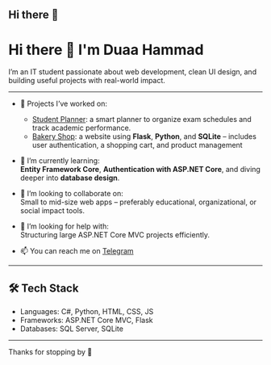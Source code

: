 ## Hi there 👋

<!--
**Duaa-Hammad/Duaa-Hammad** is a ✨ _special_ ✨ repository because its `README.md` (this file) appears on your GitHub profile.

Here are some ideas to get you started:

- 🔭 I’m currently working on ...
- 🌱 I’m currently learning ...
- 👯 I’m looking to collaborate on ...
- 🤔 I’m looking for help with ...
- 💬 Ask me about ...
- 📫 How to reach me: ...
- 😄 Pronouns: ...
- ⚡ Fun fact: ...
-->
# Hi there 👋 I'm Duaa Hammad

I’m an IT student passionate about web development, clean UI design, and building useful projects with real-world impact.

---

- 🚀 Projects I’ve worked on:
  - [Student Planner](https://github.com/Duaa-Hammad/StudentPlanner): a smart planner to organize exam schedules and track academic performance.
  - [Bakery Shop](https://github.com/Duaa-Hammad/BakeryShop): a website using **Flask**, **Python**, and **SQLite** – includes user authentication, a shopping cart, and product management

- 🌱 I’m currently learning:  
  **Entity Framework Core**, **Authentication with ASP.NET Core**, and diving deeper into **database design**.

- 👯 I’m looking to collaborate on:  
  Small to mid-size web apps – preferably educational, organizational, or social impact tools.

- 🤔 I’m looking for help with:  
  Structuring large ASP.NET Core MVC projects efficiently.

- 📫 You can reach me on [Telegram](https://t.me/duaahammad1)

---

## 🛠️ Tech Stack
- Languages: C#, Python, HTML, CSS, JS
- Frameworks: ASP.NET Core MVC, Flask
- Databases: SQL Server, SQLite
  
---

Thanks for stopping by 🌸

